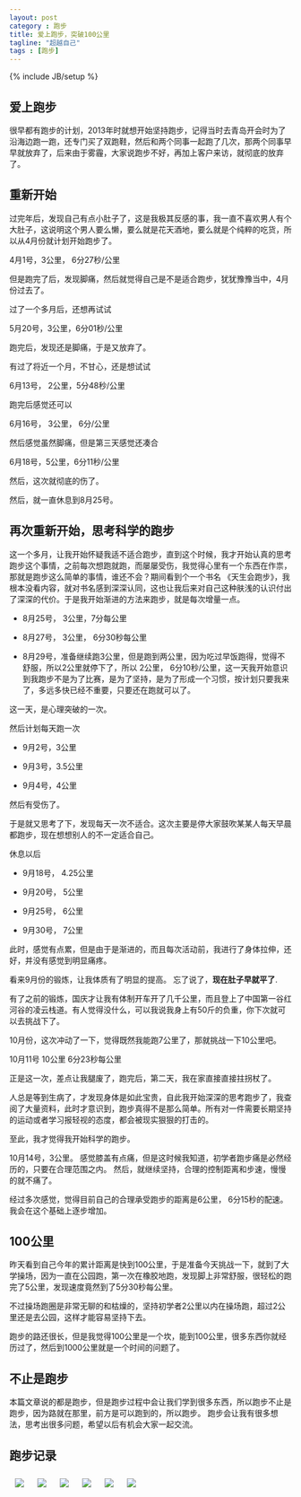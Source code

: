 ```yaml
---
layout: post
category : 跑步
title: 爱上跑步，突破100公里
tagline: "超越自己"
tags : [跑步]
---
```

{% include JB/setup %}

## 爱上跑步

很早都有跑步的计划，2013年时就想开始坚持跑步，记得当时去青岛开会时为了沿海边跑一跑，还专门买了双跑鞋，然后和两个同事一起跑了几次，那两个同事早早就放弃了，后来由于雾霾，大家说跑步不好，再加上客户来访，就彻底的放弃了。

## 重新开始

过完年后，发现自己有点小肚子了，这是我极其反感的事，我一直不喜欢男人有个大肚子，这说明这个男人要么懒，要么就是花天酒地，要么就是个纯粹的吃货，所以从4月份就计划开始跑步了。

4月1号，3公里， 6分27秒/公里

但是跑完了后，发现脚痛，然后就觉得自己是不是适合跑步，犹犹豫豫当中，4月份过去了。

过了一个多月后，还想再试试

5月20号，3公里，6分01秒/公里

跑完后，发现还是脚痛，于是又放弃了。

有过了将近一个月，不甘心，还是想试试

6月13号， 2公里，5分48秒/公里

跑完后感觉还可以

6月16号， 3公里， 6分/公里

然后感觉虽然脚痛，但是第三天感觉还凑合

6月18号，5公里，6分11秒/公里

然后，这次就彻底的伤了。

然后，就一直休息到8月25号。

## 再次重新开始，思考科学的跑步

这一个多月，让我开始怀疑我适不适合跑步，直到这个时候，我才开始认真的思考跑步这个事情，之前每次想跑就跑，而屡屡受伤，我觉得心里有一个东西在作祟，那就是跑步这么简单的事情，谁还不会？期间看到个一个书名 《天生会跑步》，我根本没看内容，就对书名感到深深认同，这也让我后来对自己这种肤浅的认识付出了深深的代价。于是我开始渐进的方法来跑步，就是每次增量一点。

* 8月25号， 3公里，7分每公里

* 8月27号， 3公里， 6分30秒每公里

* 8月29号，准备继续跑3公里，但是跑到两公里，因为吃过早饭跑得，觉得不舒服，所以2公里就停下了，所以 2公里， 6分10秒/公里，这一天我开始意识到我跑步不是为了比赛，是为了坚持，是为了形成一个习惯，按计划只要我来了，多远多快已经不重要，只要还在跑就可以了。

这一天，是心理突破的一次。

然后计划每天跑一次

* 9月2号，3公里

* 9月3号，3.5公里

* 9月4号，4公里

然后有受伤了。

于是就又思考了下，发现每天一次不适合。这次主要是停大家鼓吹某某人每天早晨都跑步，现在想想别人的不一定适合自己。

休息以后

* 9月18号， 4.25公里

* 9月20号， 5公里

* 9月25号， 6公里

* 9月30号， 7公里

此时，感觉有点累，但是由于是渐进的，而且每次活动前，我进行了身体拉伸，还好，并没有感觉到明显痛疼。

看来9月份的锻炼，让我体质有了明显的提高。 忘了说了，**现在肚子早就平了**.

有了之前的锻炼，国庆才让我有体制开车开了几千公里，而且登上了中国第一谷红河谷的凌云栈道。有人觉得没什么，可以我说我身上有50斤的负重，你下次就可以去挑战下了。

10月份，这次冲动了一下，觉得既然我能跑7公里了，那就挑战一下10公里吧。

10月11号  10公里  6分23秒每公里

正是这一次，差点让我腿废了，跑完后，第二天，我在家直接直接拄拐杖了。

人总是等到生病了，才发现身体是如此宝贵，自此我开始深深的思考跑步了，我查阅了大量资料，此时才意识到，跑步真得不是那么简单。所有对一件需要长期坚持的运动或者学习报轻视的态度，都会被现实狠狠的打击的。

至此，我才觉得我开始科学的跑步。

10月14号，3公里。 感觉膝盖有点痛，但是这时候我知道，初学者跑步痛是必然经历的，只要在合理范围之内。
然后，就继续坚持，合理的控制距离和步速，慢慢的就不痛了。

经过多次感觉，觉得目前自己的合理承受跑步的距离是6公里， 6分15秒的配速。我会在这个基础上逐步增加。


## 100公里
昨天看到自己今年的累计距离是快到100公里，于是准备今天挑战一下，就到了大学操场，因为一直在公园跑，第一次在橡胶地跑，发现脚上非常舒服，很轻松的跑完了5公里，发现速度竟然到了5分30秒每公里。

不过操场跑圈是非常无聊的和枯燥的，坚持初学者2公里以内在操场跑，超过2公里还是去公园，这样才能容易坚持下去。

跑步的路还很长，但是我觉得100公里是一个坎，能到100公里，很多东西你就经历过了，然后到1000公里就是一个时间的问题了。

## 不止是跑步

本篇文章说的都是跑步，但是跑步过程中会让我们学到很多东西，所以跑步不止是跑步，因为路就在那里，前方是可以跑到的，所以跑步。 跑步会让我有很多想法，思考出很多问题，希望以后有机会大家一起交流。

## 跑步记录



<img style="margin:10px; max-width:800px;" class="img-responsive img-rounded" src="/assets/images/running/1.png"/>
<img style="margin:10px;max-width:800px;" class="img-responsive img-rounded" src="/assets/images/running/2.png"/>
<img style="margin:10px;max-width:800px;" class="img-responsive img-rounded" src="/assets/images/running/3.png"/>
<img style="margin:10px;max-width:800px;" class="img-responsive img-rounded" src="/assets/images/running/4.png"/>
<img style="margin:10px;max-width:800px;" class="img-responsive img-rounded" src="/assets/images/running/5.png"/>
<img style="margin:10px;max-width:800px;" class="img-responsive img-rounded" src="/assets/images/running/6.png"/>